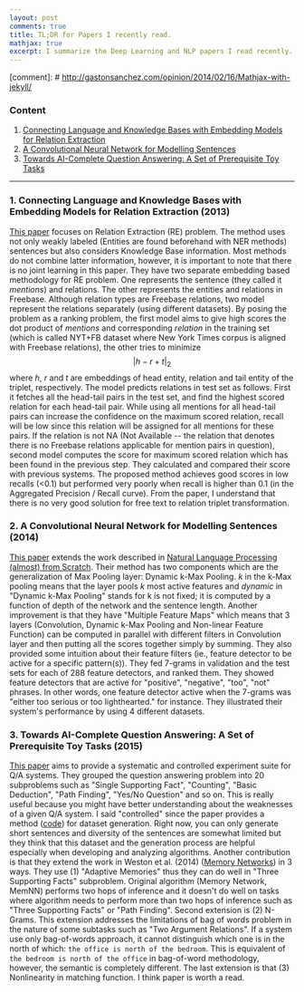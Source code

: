 ```yaml
---
layout: post
comments: true
title: TL;DR for Papers I recently read.
mathjax: true
excerpt: I summarize the Deep Learning and NLP papers I read recently.
---
```

[comment]: # http://gastonsanchez.com/opinion/2014/02/16/Mathjax-with-jekyll/

### Content

1. [Connecting Language and Knowledge Bases with Embedding Models for Relation Extraction](#connectinglanguage)
1. [A Convolutional Neural Network for Modelling Sentences](#sentmodel)
1. [Towards AI-Complete Question Answering: A Set of Prerequisite Toy Tasks](#towards)

----

### <a name="connectinglanguage"></a> 1. Connecting Language and Knowledge Bases with Embedding Models for Relation Extraction (2013) 
[This paper](http://www.aclweb.org/anthology/D13-1136.pdf) focuses on Relation Extraction (RE) problem. The method uses not only weakly labeled (Entities are found beforehand with NER methods) sentences but also considers Knowledge Base information. Most methods do not combine latter information, however, it is important to note that there is no joint learning in this paper. They have two separate embedding based methodology for RE problem. One represents the sentence (they called it _mentions_) and relations. The other represents the entities and relations in Freebase. Although relation types are Freebase relations, two model represent the relations separately (using different datasets). By posing the problem as a ranking problem, the first model aims to give high scores the dot product of _mentions_ and corresponding _relation_ in the training set (which is called NYT+FB dataset where New York Times corpus is aligned with Freebase relations), the other tries to minimize $$ |h - r + t|_{2} $$ where _h_, _r_ and _t_ are embeddings of head entity, relation and tail entity of the triplet, respectively. The model predicts relations in test set as follows. First it fetches all the head-tail pairs in the test set, and find the highest scored relation for each head-tail pair. While using all mentions for all head-tail pairs can increase the confidence on the maximum scored relation, recall will be low since this relation will be assigned for all mentions for these pairs. If the relation is not NA (Not Available -- the relation that denotes there is no Freebase relations applicable for mention pairs in question), second model computes the score for maximum scored relation which has been found in the previous step. They calculated and compared their score with previous systems. The proposed method achieves good scores in low recalls (<0.1) but performed very poorly when recall is higher than 0.1 (in the Aggregated Precision / Recall curve). From the paper, I understand that there is no very good solution for free text to relation triplet transformation.


### <a name="sentmodel"></a> 2. A Convolutional Neural Network for Modelling Sentences (2014)

[This paper](http://www.aclweb.org/anthology/P14-1062) extends the work described in [Natural Language Processing (almost) from Scratch](http://arxiv.org/pdf/1103.0398v1.pdf). Their method has two components which are the generalization of Max Pooling layer: Dynamic k-Max Pooling. _k_ in the k-Max pooling means that the layer pools _k_ most active features and _dynamic_ in "Dynamic k-Max Pooling" stands for k is not fixed; it is computed by a function of depth of the network and the sentence length. Another improvement is that they have "Multiple Feature Maps" which means that 3 layers (Convolution, Dynamic k-Max Pooling and Non-linear Feature Function) can be computed in parallel with different filters in Convolution layer and then putting all the scores together simply by summing. They also provided some intuition about their feature filters (ie., feature detector to be active for a specific pattern(s)). They fed 7-grams in validation and the test sets for each of 288 feature detectors, and ranked them. They showed feature detectors that are active for "positive", "negative", "too", "not" phrases. In other words, one feature detector active when the 7-grams was "either too serious or too lighthearted." for instance. They illustrated their system's performance by using 4 different datasets.


### <a name="towards"></a> 3. Towards AI-Complete Question Answering: A Set of Prerequisite Toy Tasks (2015)

[This paper](http://arxiv.org/pdf/1502.05698.pdf) aims to provide a systematic and controlled experiment suite for Q/A systems. They grouped the question answering problem into 20 subproblems such as "Single Supporting Fact", "Counting", "Basic Deduction", "Path Finding", "Yes/No Question" and so on. This is really useful because you might have better understanding about the weaknesses of a given Q/A system. I said "controlled" since the paper provides a method ([code](https://github.com/facebook/bAbI-tasks)) for dataset generation. Right now, you can only generate short sentences and diversity of the sentences are somewhat limited but they think that this dataset and the generation process are helpful especially when developing and analyzing algorithms. Another contribution is that they extend the work in Weston et al. (2014) ([Memory Networks](http://arxiv.org/pdf/1410.3916v11.pdf)) in 3 ways. They use (1) "Adaptive Memories" thus they can do well in "Three Supporting Facts" subproblem. Original algorithm (Memory Network, MemNN) performs two hops of inference and it doesn't do well on tasks where algorithm needs to perform more than two hops of inference such as "Three Supporting Facts" or "Path Finding". Second extension is (2) N-Grams. This extension addresses the limitations of bag of words problem in the nature of some subtasks such as "Two Argument Relations". If a system use only bag-of-words approach, it cannot distinguish which one is in the north of which: `the office is north of the bedroom`. This is equivalent of `the bedroom is north of the office` in bag-of-word methodology, however, the semantic is completely different. The last extension is that (3) Nonlinearity in matching function. I think paper is worth a read.

